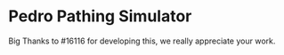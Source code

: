 # Pedro Pathing Simulator

Big Thanks to #16116 for developing this, we really appreciate your work.
